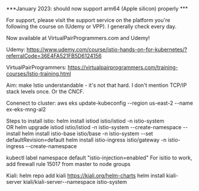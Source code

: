 ***January 2023: should now support arm64 (Apple silicon) properly ***

For support, please visit the support service on the platform you're following the course on (Udemy or VPP). I generally check every day.

Now available at VirtualPairProgrammers.com and Udemy!

Udemy: https://www.udemy.com/course/istio-hands-on-for-kubernetes/?referralCode=36E4FA521FB5D6124156

VirtualPairProgrammers: https://virtualpairprogrammers.com/training-courses/Istio-training.html

Aim: make Istio understandable - it's not that hard. I don't mention TCP/IP stack levels once. Or the CNCF.

Conenect to cluster:
aws eks update-kubeconfig --region us-east-2 --name ex-eks-mng-al2

Steps to install istio:
helm install istiod istio/istiod -n istio-system  
                    OR 
helm upgrade istiod istio/istiod -n istio-system --create-namespace --install
helm install istio-base istio/base -n istio-system --set defaultRevision=default
helm install istio-ingress istio/gateway -n istio-ingress --create-namespace 

kubectl label namespace default "istio-injection=enabled"
For isitio to work, add firewall rule 15017 from master to node groups

Kiali:
helm repo add kiali https://kiali.org/helm-charts
helm install kiali-server kiali/kiali-server--namespace istio-system
    